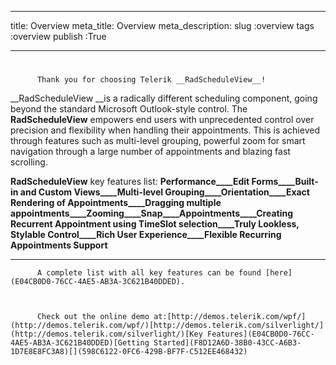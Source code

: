 ___
title: Overview
meta_title: Overview
meta_description: 
slug :overview
tags :overview
publish :True
___


# 




          Thank you for choosing Telerik __RadScheduleView__!
        

__RadScheduleView __is a radically different scheduling component, going beyond the standard Microsoft Outlook-style control. The __RadScheduleView__ empowers end users with unprecedented control over precision and flexibility when handling their appointments. This is achieved through features such as multi-level grouping, powerful zoom for smart navigation through a large number of appointments and blazing fast scrolling.
        



__RadScheduleView__ key features list:
        __Performance____Edit Forms____Built-in and Custom Views____Multi-level Grouping____Orientation____Exact Rendering of Appointments____Dragging multiple appointments____Zooming____Snap____Appointments____Creating Recurrent Appointment using TimeSlot selection____Truly Lookless, Stylable Control____Rich User Experience____Flexible Recurring Appointments Support__

____


          A complete list with all key features can be found [here](E04CB0D0-76CC-4AE5-AB3A-3C621B40DDED).
        


          Check out the online demo at:[http://demos.telerik.com/wpf/](http://demos.telerik.com/wpf/)[http://demos.telerik.com/silverlight/](http://demos.telerik.com/silverlight/)[Key Features](E04CB0D0-76CC-4AE5-AB3A-3C621B40DDED)[Getting Started](F8D12A6D-38B0-43CC-A6B3-1D7E8E8FC3A8)[](598C6122-0FC6-429B-BF7F-C512EE468432)
